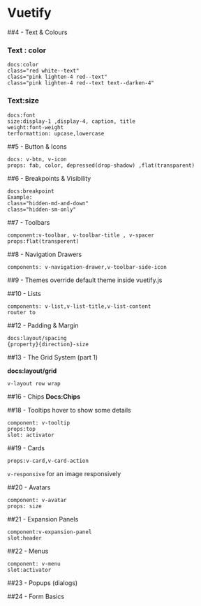 # Vuetify

##4 - Text & Colours

### Text : color
```
docs:color
class="red white--text"
class="pink lighten-4 red--text"
class="pink lighten-4 red--text text--darken-4"
```

### Text:size
```
docs:font
size:display-1 ,display-4, caption, title
weight:font-weight
terformattion: upcase,lowercase
```

##5 - Button & Icons
```
docs: v-btn, v-icon
props: fab, color, depressed(drop-shadow) ,flat(transparent)

```

##6 - Breakpoints & Visibility

```
docs:breakpoint 
Example:
class="hidden-md-and-down"
class="hidden-sm-only"

```
##7 - Toolbars
```
component:v-toolbar, v-toolbar-title , v-spacer
props:flat(transperent)
```

##8 - Navigation Drawers
```
components: v-navigation-drawer,v-toolbar-side-icon
```

##9 - Themes
override default theme inside vuetify.js

##10 - Lists
```
components: v-list,v-list-title,v-list-content
router to
```

##12 - Padding & Margin
```
docs:layout/spacing
{property}{direction}-size
```

##13 - The Grid System (part 1)

**docs:layout/grid**
```
v-layout row wrap

```
##16 - Chips
**Docs:Chips**

##18 - Tooltips
hover to show some details
```
component: v-tooltip
props:top
slot: activator
```

##19 - Cards
```
props:v-card,v-card-action
```

`v-responsive` for an image responsively

##20 - Avatars
```
component: v-avatar
props: size
```
##21 - Expansion Panels
```
component:v-expansion-panel
slot:header
```
##22 - Menus
```
component: v-menu
slot:activator
```
##23 - Popups (dialogs)

##24 - Form Basics